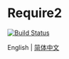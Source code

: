 # Require2
[![Build Status](https://travis-ci.org/misaka-ink/require2.svg?branch=master)](https://travis-ci.org/misaka-ink/require2)

English | [简体中文](./README_zh-CN.md)
